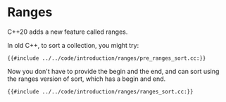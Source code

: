 # Ranges

C++20 adds a new feature called ranges.

In old C++, to sort a collection, you might try:

```cpp,editable
{{#include ../../code/introduction/ranges/pre_ranges_sort.cc:}}
```

Now you don't have to provide the begin and the end, and can sort using the ranges version of sort, which has a begin and end.

```cpp,editable
{{#include ../../code/introduction/ranges/ranges_sort.cc:}}
```
